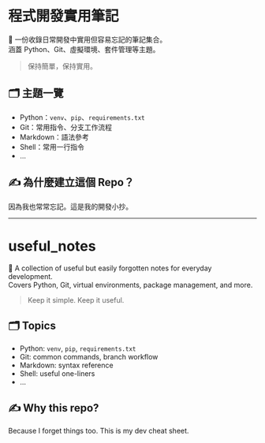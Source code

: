 # 程式開發實用筆記

📘 一份收錄日常開發中實用但容易忘記的筆記集合。  
涵蓋 Python、Git、虛擬環境、套件管理等主題。

> 保持簡單，保持實用。

## 🗂 主題一覽
- Python：`venv`、`pip`、`requirements.txt`
- Git：常用指令、分支工作流程
- Markdown：語法參考
- Shell：常用一行指令
- ...

## ✍️ 為什麼建立這個 Repo？
因為我也常常忘記。這是我的開發小抄。

---

# useful_notes

📘 A collection of useful but easily forgotten notes for everyday development.  
Covers Python, Git, virtual environments, package management, and more.

> Keep it simple. Keep it useful.

## 🗂 Topics
- Python: `venv`, `pip`, `requirements.txt`
- Git: common commands, branch workflow
- Markdown: syntax reference
- Shell: useful one-liners
- ...

## ✍️ Why this repo?
Because I forget things too. This is my dev cheat sheet.
